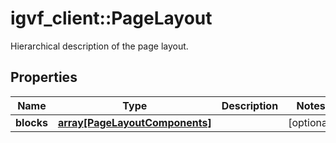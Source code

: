 # igvf_client::PageLayout

Hierarchical description of the page layout.

## Properties
Name | Type | Description | Notes
------------ | ------------- | ------------- | -------------
**blocks** | [**array[PageLayoutComponents]**](Page_Layout_Components.md) |  | [optional] 


